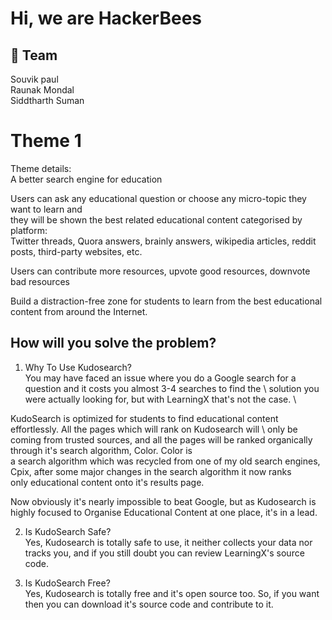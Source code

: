 
# Hi, we are HackerBees


## 🚀 Team
Souvik paul \
Raunak Mondal \
Siddtharth Suman



# Theme 1

Theme details:\
A better search engine for education 

Users can ask any educational question or choose any micro-topic they want to learn and \
they will be shown the best related educational content categorised by platform: \
Twitter threads, Quora answers, brainly answers, wikipedia articles, reddit posts, third-party websites, etc. 

Users can contribute more resources, upvote good resources, downvote bad resources 

Build a distraction-free zone for students to learn from the best educational content from around the Internet.


## How will you solve the problem?
1. Why To Use Kudosearch? \
You may have faced an issue where you do a Google search for a question and it costs you almost 3-4 searches to find the \ 
solution you were actually looking for, but with LearningX that's not the case. \

KudoSearch is optimized for students to find educational content effortlessly. All the pages which will rank on Kudosearch will \ 
only be coming from trusted sources, and all the pages will be ranked organically through it's search algorithm, Color. Color is \
a search algorithm which was recycled from one of my old search engines, Cpix, after some major changes in the search algorithm it now ranks \
only educational content onto it's results page.

Now obviously it's nearly impossible to beat Google, but as Kudosearch is highly focused to Organise Educational Content at one place, it's in a lead. 

2. Is KudoSearch Safe? \
Yes, Kudosearch is totally safe to use, it neither collects your data nor tracks you, and if you still doubt you can review LearningX's source code. 

3. Is KudoSearch Free? \
Yes, Kudosearch is totally free and it's open source too. So, if you want then you can download it's source code and contribute to it.


